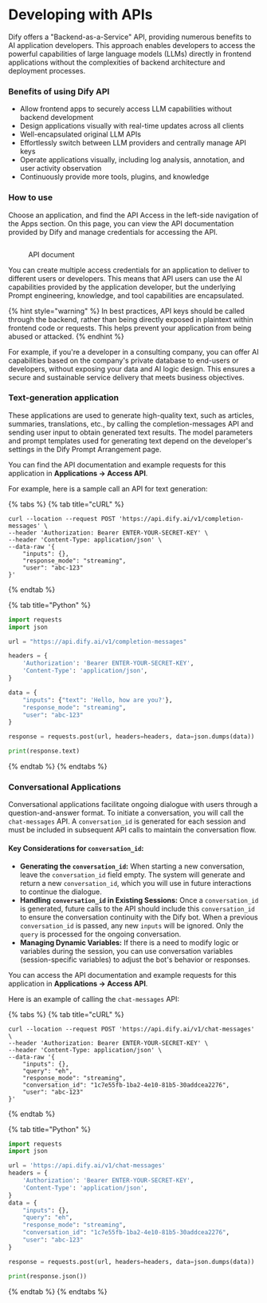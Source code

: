 # Developing with APIs

Dify offers a "Backend-as-a-Service" API, providing numerous benefits to AI application developers. This approach enables developers to access the powerful capabilities of large language models (LLMs) directly in frontend applications without the complexities of backend architecture and deployment processes.

### Benefits of using Dify API

* Allow frontend apps to securely access LLM capabilities without backend development
* Design applications visually with real-time updates across all clients
* Well-encapsulated original LLM APIs
* Effortlessly switch between LLM providers and centrally manage API keys
* Operate applications visually, including log analysis, annotation, and user activity observation
* Continuously provide more tools, plugins, and knowledge

### How to use

Choose an application, and find the API Access in the left-side navigation of the Apps section. On this page, you can view the API documentation provided by Dify and manage credentials for accessing the API.

<figure><img src="../../.gitbook/assets/guides\application-publishing\launch-your-webapp-quickly/API Access.png" alt=""><figcaption><p>API document</p></figcaption></figure>

You can create multiple access credentials for an application to deliver to different users or developers. This means that API users can use the AI capabilities provided by the application developer, but the underlying Prompt engineering, knowledge, and tool capabilities are encapsulated.

{% hint style="warning" %}
In best practices, API keys should be called through the backend, rather than being directly exposed in plaintext within frontend code or requests. This helps prevent your application from being abused or attacked.
{% endhint %}

For example, if you're a developer in a consulting company, you can offer AI capabilities based on the company's private database to end-users or developers, without exposing your data and AI logic design. This ensures a secure and sustainable service delivery that meets business objectives.

### Text-generation application

These applications are used to generate high-quality text, such as articles, summaries, translations, etc., by calling the completion-messages API and sending user input to obtain generated text results. The model parameters and prompt templates used for generating text depend on the developer's settings in the Dify Prompt Arrangement page.

You can find the API documentation and example requests for this application in **Applications -> Access API**.

For example, here is a sample call an API for text generation:

{% tabs %}
{% tab title="cURL" %}
```
curl --location --request POST 'https://api.dify.ai/v1/completion-messages' \
--header 'Authorization: Bearer ENTER-YOUR-SECRET-KEY' \
--header 'Content-Type: application/json' \
--data-raw '{
    "inputs": {},
    "response_mode": "streaming",
    "user": "abc-123"
}'
```
{% endtab %}

{% tab title="Python" %}
```python
import requests
import json

url = "https://api.dify.ai/v1/completion-messages"

headers = {
    'Authorization': 'Bearer ENTER-YOUR-SECRET-KEY',
    'Content-Type': 'application/json',
}

data = {
    "inputs": {"text": 'Hello, how are you?'},
    "response_mode": "streaming",
    "user": "abc-123"
}

response = requests.post(url, headers=headers, data=json.dumps(data))

print(response.text)
```
{% endtab %}
{% endtabs %}

### Conversational Applications

Conversational applications facilitate ongoing dialogue with users through a question-and-answer format. To initiate a conversation, you will call the `chat-messages` API. A `conversation_id` is generated for each session and must be included in subsequent API calls to maintain the conversation flow. 

#### Key Considerations for `conversation_id`:

- **Generating the `conversation_id`:** When starting a new conversation, leave the `conversation_id` field empty. The system will generate and return a new `conversation_id`, which you will use in future interactions to continue the dialogue.
- **Handling `conversation_id` in Existing Sessions:** Once a `conversation_id` is generated, future calls to the API should include this `conversation_id` to ensure the conversation continuity with the Dify bot. When a previous `conversation_id` is passed, any new `inputs` will be ignored. Only the `query` is processed for the ongoing conversation.
- **Managing Dynamic Variables:** If there is a need to modify logic or variables during the session, you can use conversation variables (session-specific variables) to adjust the bot's behavior or responses.

You can access the API documentation and example requests for this application in **Applications -> Access API**.

Here is an example of calling the `chat-messages` API:

{% tabs %}
{% tab title="cURL" %}
```
curl --location --request POST 'https://api.dify.ai/v1/chat-messages' \
--header 'Authorization: Bearer ENTER-YOUR-SECRET-KEY' \
--header 'Content-Type: application/json' \
--data-raw '{
    "inputs": {},
    "query": "eh",
    "response_mode": "streaming",
    "conversation_id": "1c7e55fb-1ba2-4e10-81b5-30addcea2276",
    "user": "abc-123"
}'
```
{% endtab %}

{% tab title="Python" %}
```python
import requests
import json

url = 'https://api.dify.ai/v1/chat-messages'
headers = {
    'Authorization': 'Bearer ENTER-YOUR-SECRET-KEY',
    'Content-Type': 'application/json',
}
data = {
    "inputs": {},
    "query": "eh",
    "response_mode": "streaming",
    "conversation_id": "1c7e55fb-1ba2-4e10-81b5-30addcea2276",
    "user": "abc-123"
}

response = requests.post(url, headers=headers, data=json.dumps(data))

print(response.json())
```
{% endtab %}
{% endtabs %}
